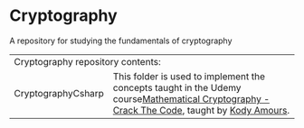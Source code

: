# Cryptography
A repository for studying the fundamentals of cryptography

<table>
<tr>
<td colspan="2">
Cryptography repository contents:
</td>
</tr>
<tr>
<td>
CryptographyCsharp
</td>
<td>
This folder is used to implement the concepts taught in the Udemy course<a href="https://www.udemy.com/cryptography/">Mathematical Cryptography - Crack The Code</a>, taught by <a href="https://www.udemy.com/user/kodydamours/">Kody Amours</a>.
</td>
</tr>
</table>
